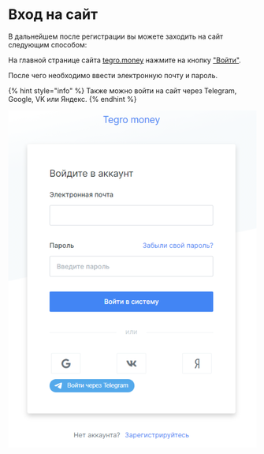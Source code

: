 # Вход на сайт

В дальнейшем после регистрации вы можете заходить на сайт следующим способом:

На главной странице сайта [tegro.money](https://tegro.money) нажмите на кнопку ["Войти"](https://tegro.money/my/login/).&#x20;

После чего необходимо ввести электронную почту и пароль.&#x20;

{% hint style="info" %}
Также можно войти на сайт через Telegram, Google, VK или Яндекс.
{% endhint %}

![](<../../../.gitbook/assets/image (19).png>)
